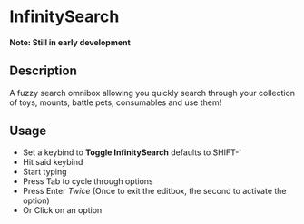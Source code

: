 # InfinitySearch
#### Note: Still in early development
## Description 
A fuzzy search omnibox allowing you quickly search through your collection of toys, mounts, battle pets, consumables and use them!
## Usage 
- Set a keybind to **Toggle InfinitySearch** defaults to SHIFT-`
- Hit said keybind
- Start typing
- Press Tab to cycle through options
- Press Enter *Twice* (Once to exit the editbox, the second to activate the option)
- Or Click on an option